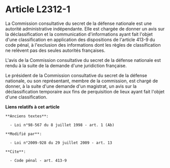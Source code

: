 # Article L2312-1

La Commission consultative du secret de la défense nationale est une autorité administrative indépendante. Elle est chargée
de donner un avis sur la déclassification et la communication d'informations ayant fait l'objet d'une classification en
application des dispositions de l'article 413-9 du code pénal, à l'exclusion des informations dont les règles de
classification ne relèvent pas des seules autorités françaises.

L'avis de la Commission consultative du secret de la défense nationale est rendu à la suite de la demande d'une juridiction
française.

Le président de la Commission consultative du secret de la défense nationale, ou son représentant, membre de la commission,
est chargé de donner, à la suite d'une demande d'un magistrat, un avis sur la déclassification temporaire aux fins de
perquisition de lieux ayant fait l'objet d'une classification.

**Liens relatifs à cet article**

	**Anciens textes**:

	  - Loi n°98-567 du 8 juillet 1998 - art. 1 (Ab)

	**Modifié par**:

	  - Loi n°2009-928 du 29 juillet 2009 - art. 13

	**Cite**:

	  - Code pénal - art. 413-9
